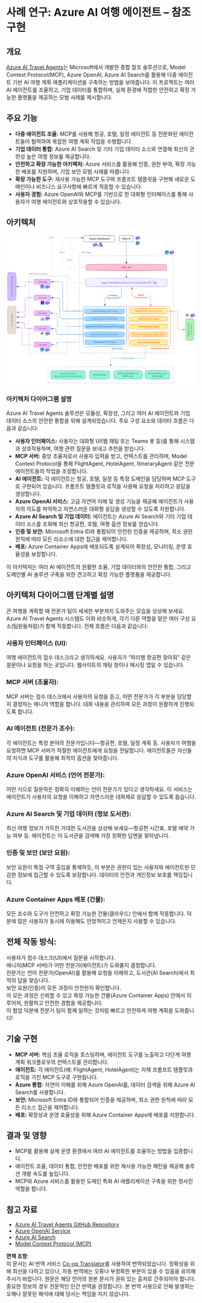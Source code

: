 <!--
CO_OP_TRANSLATOR_METADATA:
{
  "original_hash": "4d3415b9d2bf58bc69be07f945a69e07",
  "translation_date": "2025-07-14T05:56:57+00:00",
  "source_file": "09-CaseStudy/travelagentsample.md",
  "language_code": "ko"
}
-->
# 사례 연구: Azure AI 여행 에이전트 – 참조 구현

## 개요

[Azure AI Travel Agents](https://github.com/Azure-Samples/azure-ai-travel-agents)는 Microsoft에서 개발한 종합 참조 솔루션으로, Model Context Protocol(MCP), Azure OpenAI, Azure AI Search를 활용해 다중 에이전트 기반 AI 여행 계획 애플리케이션을 구축하는 방법을 보여줍니다. 이 프로젝트는 여러 AI 에이전트를 조율하고, 기업 데이터를 통합하며, 실제 환경에 적합한 안전하고 확장 가능한 플랫폼을 제공하는 모범 사례를 제시합니다.

## 주요 기능
- **다중 에이전트 조율:** MCP를 사용해 항공, 호텔, 일정 에이전트 등 전문화된 에이전트들이 협력하여 복잡한 여행 계획 작업을 수행합니다.
- **기업 데이터 통합:** Azure AI Search 및 기타 기업 데이터 소스와 연결해 최신의 관련성 높은 여행 정보를 제공합니다.
- **안전하고 확장 가능한 아키텍처:** Azure 서비스를 활용해 인증, 권한 부여, 확장 가능한 배포를 지원하며, 기업 보안 모범 사례를 따릅니다.
- **확장 가능한 도구:** 재사용 가능한 MCP 도구와 프롬프트 템플릿을 구현해 새로운 도메인이나 비즈니스 요구사항에 빠르게 적응할 수 있습니다.
- **사용자 경험:** Azure OpenAI와 MCP를 기반으로 한 대화형 인터페이스를 통해 사용자가 여행 에이전트와 상호작용할 수 있습니다.

## 아키텍처
![Architecture](https://raw.githubusercontent.com/Azure-Samples/azure-ai-travel-agents/main/docs/ai-travel-agents-architecture-diagram.png)

### 아키텍처 다이어그램 설명

Azure AI Travel Agents 솔루션은 모듈성, 확장성, 그리고 여러 AI 에이전트와 기업 데이터 소스의 안전한 통합을 위해 설계되었습니다. 주요 구성 요소와 데이터 흐름은 다음과 같습니다:

- **사용자 인터페이스:** 사용자는 대화형 UI(웹 채팅 또는 Teams 봇 등)를 통해 시스템과 상호작용하며, 여행 관련 질문을 보내고 추천을 받습니다.
- **MCP 서버:** 중앙 조율자로서 사용자 입력을 받고, 컨텍스트를 관리하며, Model Context Protocol을 통해 FlightAgent, HotelAgent, ItineraryAgent 같은 전문 에이전트들의 작업을 조정합니다.
- **AI 에이전트:** 각 에이전트는 항공, 호텔, 일정 등 특정 도메인을 담당하며 MCP 도구로 구현되어 있습니다. 프롬프트 템플릿과 로직을 사용해 요청을 처리하고 응답을 생성합니다.
- **Azure OpenAI 서비스:** 고급 자연어 이해 및 생성 기능을 제공해 에이전트가 사용자의 의도를 파악하고 자연스러운 대화형 응답을 생성할 수 있도록 지원합니다.
- **Azure AI Search 및 기업 데이터:** 에이전트는 Azure AI Search와 기타 기업 데이터 소스를 조회해 최신 항공편, 호텔, 여행 옵션 정보를 얻습니다.
- **인증 및 보안:** Microsoft Entra ID와 통합되어 안전한 인증을 제공하며, 최소 권한 원칙에 따라 모든 리소스에 대한 접근을 제어합니다.
- **배포:** Azure Container Apps에 배포되도록 설계되어 확장성, 모니터링, 운영 효율성을 보장합니다.

이 아키텍처는 여러 AI 에이전트의 원활한 조율, 기업 데이터와의 안전한 통합, 그리고 도메인별 AI 솔루션 구축을 위한 견고하고 확장 가능한 플랫폼을 제공합니다.

## 아키텍처 다이어그램 단계별 설명
큰 여행을 계획할 때 전문가 팀이 세세한 부분까지 도와주는 모습을 상상해 보세요. Azure AI Travel Agents 시스템도 이와 비슷하게, 각기 다른 역할을 맡은 여러 구성 요소(팀원들처럼)가 함께 작동합니다. 전체 흐름은 다음과 같습니다:

### 사용자 인터페이스 (UI):
여행 에이전트의 접수 데스크라고 생각하세요. 사용자가 “파리행 항공편 찾아줘” 같은 질문이나 요청을 하는 곳입니다. 웹사이트의 채팅 창이나 메시징 앱일 수 있습니다.

### MCP 서버 (조율자):
MCP 서버는 접수 데스크에서 사용자의 요청을 듣고, 어떤 전문가가 각 부분을 담당할지 결정하는 매니저 역할을 합니다. 대화 내용을 관리하며 모든 과정이 원활하게 진행되도록 합니다.

### AI 에이전트 (전문가 조수):
각 에이전트는 특정 분야의 전문가입니다—항공편, 호텔, 일정 계획 등. 사용자가 여행을 요청하면 MCP 서버가 적절한 에이전트에게 요청을 전달합니다. 에이전트들은 자신들의 지식과 도구를 활용해 최적의 옵션을 찾아줍니다.

### Azure OpenAI 서비스 (언어 전문가):
어떤 식으로 질문하든 정확히 이해하는 언어 전문가가 있다고 생각하세요. 이 서비스는 에이전트가 사용자의 요청을 이해하고 자연스러운 대화체로 응답할 수 있도록 돕습니다.

### Azure AI Search 및 기업 데이터 (정보 도서관):
최신 여행 정보가 가득한 거대한 도서관을 상상해 보세요—항공편 시간표, 호텔 예약 가능 여부 등. 에이전트는 이 도서관을 검색해 가장 정확한 답변을 찾아냅니다.

### 인증 및 보안 (보안 요원):
보안 요원이 특정 구역 출입을 통제하듯, 이 부분은 권한이 있는 사용자와 에이전트만 민감한 정보에 접근할 수 있도록 보장합니다. 데이터의 안전과 개인정보 보호를 책임집니다.

### Azure Container Apps 배포 (건물):
모든 조수와 도구가 안전하고 확장 가능한 건물(클라우드) 안에서 함께 작동합니다. 덕분에 많은 사용자가 동시에 이용해도 안정적이고 언제든지 사용할 수 있습니다.

## 전체 작동 방식:

사용자가 접수 데스크(UI)에서 질문을 시작합니다.  
매니저(MCP 서버)가 어떤 전문가(에이전트)가 도와줄지 결정합니다.  
전문가는 언어 전문가(OpenAI)를 활용해 요청을 이해하고, 도서관(AI Search)에서 최적의 답을 찾습니다.  
보안 요원(인증)이 모든 과정이 안전한지 확인합니다.  
이 모든 과정은 신뢰할 수 있고 확장 가능한 건물(Azure Container Apps) 안에서 이루어져, 원활하고 안전한 경험을 제공합니다.  
이 협업 덕분에 전문가 팀이 함께 일하는 것처럼 빠르고 안전하게 여행 계획을 도와줍니다!

## 기술 구현
- **MCP 서버:** 핵심 조율 로직을 호스팅하며, 에이전트 도구를 노출하고 다단계 여행 계획 워크플로우의 컨텍스트를 관리합니다.
- **에이전트:** 각 에이전트(예: FlightAgent, HotelAgent)는 자체 프롬프트 템플릿과 로직을 가진 MCP 도구로 구현됩니다.
- **Azure 통합:** 자연어 이해를 위해 Azure OpenAI를, 데이터 검색을 위해 Azure AI Search를 사용합니다.
- **보안:** Microsoft Entra ID와 통합되어 인증을 제공하며, 최소 권한 원칙에 따라 모든 리소스 접근을 제어합니다.
- **배포:** 확장성과 운영 효율성을 위해 Azure Container Apps에 배포를 지원합니다.

## 결과 및 영향
- MCP를 활용해 실제 운영 환경에서 여러 AI 에이전트를 조율하는 방법을 입증합니다.
- 에이전트 조율, 데이터 통합, 안전한 배포를 위한 재사용 가능한 패턴을 제공해 솔루션 개발 속도를 높입니다.
- MCP와 Azure 서비스를 활용한 도메인 특화 AI 애플리케이션 구축을 위한 청사진 역할을 합니다.

## 참고 자료
- [Azure AI Travel Agents GitHub Repository](https://github.com/Azure-Samples/azure-ai-travel-agents)
- [Azure OpenAI Service](https://azure.microsoft.com/en-us/products/ai-services/openai-service/)
- [Azure AI Search](https://azure.microsoft.com/en-us/products/ai-services/ai-search/)
- [Model Context Protocol (MCP)](https://modelcontextprotocol.io/)

**면책 조항**:  
이 문서는 AI 번역 서비스 [Co-op Translator](https://github.com/Azure/co-op-translator)를 사용하여 번역되었습니다. 정확성을 위해 최선을 다하고 있으나, 자동 번역에는 오류나 부정확한 부분이 있을 수 있음을 유의해 주시기 바랍니다. 원문은 해당 언어의 원본 문서가 권위 있는 출처로 간주되어야 합니다. 중요한 정보의 경우 전문적인 인간 번역을 권장합니다. 본 번역 사용으로 인해 발생하는 오해나 잘못된 해석에 대해 당사는 책임을 지지 않습니다.